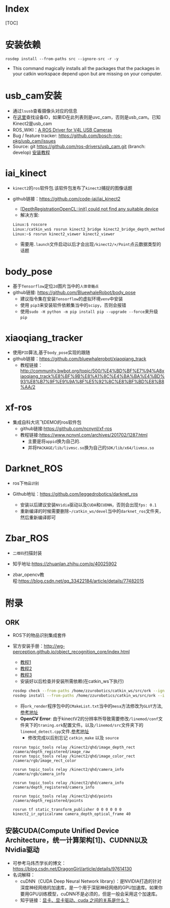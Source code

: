 # Index

[TOC]

# 安装依赖

`rosdep install --from-paths src --ignore-src -r -y`
+ This command magically installs all the packages that the packages in your catkin workspace depend upon but are missing on your computer.

# usb_cam安装

+ 通过`lsusb`查看摄像头对应的信息
+ 在[这里](http://www.ideasonboard.org/uvc/#devices)查找设备ID，如果ID在此列表则是uvc_cam，否则是usb_cam。已知Kinect2是usb_cam
+ ROS_WIKI：[A ROS Driver for V4L USB Cameras](http://wiki.ros.org/usb_cam)
 + Bug / feature tracker: https://github.com/bosch-ros-pkg/usb_cam/issues
 + Source: git https://github.com/ros-drivers/usb_cam.git (branch: develop)
[安装教程](https://www.jianshu.com/p/e0d96f55f307)
# iai_kinect
+ `kinect2`的`ros`软件包.该软件包发布了`kinect2`捕捉的图像话题
+ github链接：https://github.com/code-iai/iai_kinect2

  + [[DepthRegistrationOpenCL::init] could not find any suitable device](https://github.com/code-iai/iai_kinect2/issues/371)
  + 解决方案:
  ```sh
  Linux:$ roscore
  Linux:/catkin_ws$ rosrun kinect2_bridge kinect2_bridge_depth_method:=opengl _reg_method:=cpu
  Linux:~$ rosrun kinect2_viewer kinect2_viewer
  ```
  + 需要用`.launch`文件启动以后才会出现`/kinect2/×/Point`点云数据类型的话题
# body_pose
+ 基于`Tensorflow`定位`2d`图片当中的`人体骨骼点`
+ github链接: https://github.com/BluewhaleRobot/body_pose
  - 建议指令集在安装`Tensorflow`的虚拟环境`venv`中安装
  - 使用 `pip3`来安装软件依赖集当中的`scipy`，否则会报错
  - 使用`sudo -H python -m pip install pip --upgrade --force`来升级`pip`
# xiaoqiang_tracker
+ 使用`PID`算法,基于`body_pose`实现的跟随
+ github链接：https://github.com/bluewhalerobot/xiaoqiang_track
  - 教程链接：http://community.bwbot.org/topic/500/%E4%BD%BF%E7%94%A8xiaoqiang_track%E8%BF%9B%E8%A1%8C%E4%BA%BA%E4%BD%93%E8%B7%9F%E9%9A%8F%E5%92%8C%E8%BF%BD%E8%B8%AA/2
# xf-ros
+ 集成自科大讯飞DEMO的ros软件包
  - github链接:https://github.com/ncnynl/xf-ros
  - 教程链接:https://www.ncnynl.com/archives/201702/1287.html
    - 主要是将`appid`换为自己的.
    - 并将`PACKAGE/lib/livmsc.so`换为自己的`SDK/lib/x64/livmsx.so`
# Darknet_ROS

+ ros下`物品识别`

+ Github地址：https://github.com/leggedrobotics/darknet_ros
  + 安装以后建议安装`NVidia`驱动以及`CUDA`和`CUDNN`，否则会出现`fps: 0.1`
  + 重新编译的时候需要删除`~/catkin_ws/devel`当中的`darknet_ros`文件夹，然后重新编译即可

# Zbar_ROS

+ `二维码`扫描封装

+ 知乎地址:https://zhuanlan.zhihu.com/p/40025902
+ zbar_opencv教程:https://blog.csdn.net/qq_33422184/article/details/77482015


# 附录

## ORK

+ ROS下的物品识别集成套件

+ 官方安装手册：http://wg-perception.github.io/object_recognition_core/index.html
  - [教程1](https://blog.csdn.net/u012057432/article/details/84068928)
  - [教程2](https://blog.csdn.net/weixin_42173928/article/details/86538387)
  - [教程3](https://blog.csdn.net/weixin_40799950/article/details/81911877)
  - 安装好以后检查并安装所需依赖(在catkin_ws下执行)
  ```sh
  rosdep check --from-paths /home/zzurobotics/catkin_ws/src/ork --ignore-src
  rosdep install --from-paths /home/zzurobotics/catkin_ws/src/ork --ignore-src
  ```
  - 将`ork_render`程序包中的`CMakeList.txt`当中的`mesa`方法修改为`GLUT`方法,[参考地址](https://github.com/JimmyDaSilva/ork_renderer/commit/4bdd53e3c418e7d02be0212ece04598619b4323a)
  - **OpenCV Error**: 由于kinectV2的分辨率所导致需要修改`/linemod/conf`文件夹下的`traning.ork`配置文件。以及`/linemod/src`文件夹下的`linemod_detect.cpp`文件.[参考地址](https://github.com/wg-perception/linemod/issues/28#issuecomment-200927751)
    + 修改完成以后别忘记 `catkin_make` 以及 `source` 
  ```shell
  rosrun topic_tools relay /kinect2/qhd/image_depth_rect /camera/depth_registered/image_raw
  rosrun topic_tools relay /kinect2/qhd/image_color_rect /camera/rgb/image_rect_color
  
  rosrun topic_tools relay /kinect2/qhd/camera_info /camera/rgb/camera_info
  
  rosrun topic_tools relay /kinect2/qhd/camera_info /camera/depth_registered/camera_info
  
  rosrun topic_tools relay /kinect2/qhd/points /camera/depth_registered/points
  
  rosrun tf static_transform_publisher 0 0 0 0 0 0 kinect2_ir_opticalrame camera_depth_optical_frame 40
  ```
## 安装CUDA(Compute Unified Device Architecture，统一计算架构[1])、CUDNN以及Nvidia驱动
 + 可参考马炜杰学长的博文：https://blog.csdn.net/DragonGirI/article/details/97614130
 + 名词解释：
   + cuDNN（CUDA Deep Neural Network library）：是NVIDIA打造的针对深度神经网络的加速库，是一个用于深层神经网络的GPU加速库。如果你要用GPU训练模型，cuDNN不是必须的，但是一般会采用这个加速库。
   + 知乎链接：[显卡、显卡驱动、cuda 之间的关系是什么？](https://www.zhihu.com/question/59184480)

